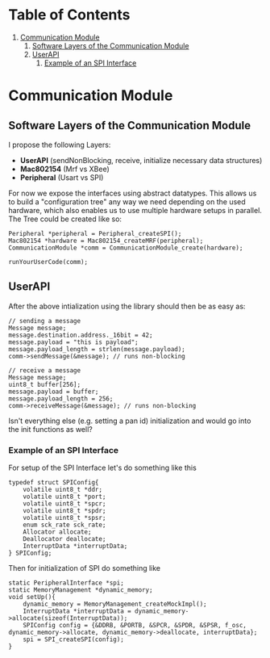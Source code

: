 
# Table of Contents

1.  [Communication Module](#orge040061)
    1.  [Software Layers of the Communication Module](#org71282c4)
    2.  [UserAPI](#org66484ae)
        1.  [Example of an SPI Interface](#orgf479570)



<a id="orge040061"></a>

# Communication Module


<a id="org71282c4"></a>

## Software Layers of the Communication Module

I propose the following Layers:

-   **UserAPI** (sendNonBlocking, receive, initialize necessary data structures)
-   **Mac802154** (Mrf vs XBee)
-   **Peripheral** (Usart vs SPI)

For now we expose the interfaces using abstract datatypes.
This allows us to build a "configuration tree" any way
we need depending on the used hardware, which also enables us to use
multiple hardware setups in parallel.
The Tree could be created like so:

    Peripheral *peripheral = Peripheral_createSPI();
    Mac802154 *hardware = Mac802154_createMRF(peripheral);
    CommunicationModule *comm = CommunicationModule_create(hardware);
    
    runYourUserCode(comm);


<a id="org66484ae"></a>

## UserAPI

After the above intialization using the library should then be as easy as:

    // sending a message
    Message message;
    message.destination.address._16bit = 42;
    message.payload = "this is payload";
    message.payload_length = strlen(message.payload);
    comm->sendMessage(&message); // runs non-blocking
    
    // receive a message
    Message message;
    uint8_t buffer[256];
    message.payload = buffer;
    message.payload_length = 256;
    comm->receiveMessage(&message); // runs non-blocking

Isn't everything else (e.g. setting a pan id) initialization and would 
go into the init functions as well?


<a id="orgf479570"></a>

### Example of an SPI Interface

For setup of the SPI Interface let's do something like this

	typedef struct SPIConfig{
    	volatile uint8_t *ddr;
    	volatile uint8_t *port;
    	volatile uint8_t *spcr;
    	volatile uint8_t *spdr;
    	volatile uint8_t *spsr;
    	enum sck_rate sck_rate;
    	Allocator allocate;
    	Deallocator deallocate;
    	InterruptData *interruptData;
	} SPIConfig;

Then for initialization of SPI do something like


    static PeripheralInterface *spi;
    static MemoryManagement *dynamic_memory;
	void setUp(){
		dynamic_memory = MemoryManagement_createMockImpl();
    	InterruptData *interruptData = dynamic_memory->allocate(sizeof(InterruptData));
    	SPIConfig config = {&DDRB, &PORTB, &SPCR, &SPDR, &SPSR, f_osc, dynamic_memory->allocate, dynamic_memory->deallocate, interruptData};
    	spi = SPI_createSPI(config);
    }


